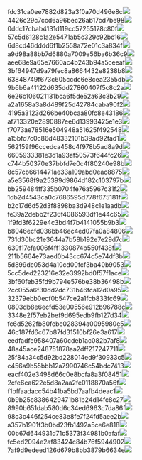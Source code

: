 fdc31ca0ee7882d823a3f0a70d496e8c<img  src="https://img.alicdn.com/bao/uploaded/i3/2639837995/TB2me9npIj_B1NjSZFHXXaDWpXa_!!2639837995.jpg_160x160.jpg">
4426c29c7ccd6a96bec26ab17cd7be98<img  src="https://img.alicdn.com/bao/uploaded/i4/2639837995/O1CN0128vl03pVszyGMqJ_!!2639837995.jpg_160x160.jpg">
0ddc17cbab4131d119cc57255178c80f<img  src="https://img.alicdn.com/bao/uploaded/i1/2639837995/O1CN0128vl0KHRyAexEmp_!!2639837995.jpg_160x160.jpg">
57c5d6128c1a2e5471ab5c329c92bc16<img  src="https://img.alicdn.com/bao/uploaded/i3/2639837995/O1CN0128vl0EHQKbxN3lK_!!2639837995.jpg_160x160.jpg">
6d8cd46dddd6f1b2558a72e01c3a834f<img  src="https://img.alicdn.com/bao/uploaded/i2/2639837995/O1CN0128vl0Ih2dy6u3Fm_!!2639837995.jpg_160x160.jpg">
a9d98a88bb7d6880a7009e56ba6b36c9<img  src="https://img.alicdn.com/bao/uploaded/i2/2639837995/TB2mEA3prZnBKNjSZFGXXbt3FXa_!!2639837995.jpg_160x160.jpg">
aee68e9a65e7660ac4b243b94a5ceeaf<img  src="https://img.alicdn.com/bao/uploaded/i3/2639837995/TB2Z4ECncj_B1NjSZFHXXaDWpXa_!!2639837995.jpg_160x160.jpg">
3bf64947d9a79fec8a8664432e8238b8<img  src="https://img.alicdn.com/bao/uploaded/i4/2639837995/O1CN0128vl0crlIuBjuDl_!!2639837995.jpg_160x160.jpg">
63848749f673c605ccdc6e8cea2355db<img  src="https://img.alicdn.com/bao/uploaded/i1/2639837995/O1CN0128vl0Y8l0ANbkeI_!!2639837995.jpg_160x160.jpg">
9b6b6a41122d635dd27860407f5c8c2a<img  src="https://img.alicdn.com/bao/uploaded/i4/2639837995/O1CN0128vl0WN9kjPa3ZD_!!2639837995.jpg_160x160.jpg">
6e26c106021131bca6f5de52a63c3b29<img  src="https://img.alicdn.com/bao/uploaded/i3/2639837995/O1CN0128vl01xAQZlViQ5_!!2639837995.jpg_160x160.jpg">
a2a1658a3a8d489f25d42784caba90f2<img  src="https://img.alicdn.com/bao/uploaded/i4/2639837995/O1CN0128vl0FocLMl3t6j_!!2639837995.jpg_160x160.jpg">
4195a3123d266be40bcaa80fc8e43186<img  src="https://img.alicdn.com/imgextra/i1/2639837995/O1CN0128vl0itNPbKsfxg_!!2639837995.jpg">
af713320e2890887ee6d13993425e1e3<img  src="https://img.alicdn.com/imgextra/i3/2639837995/O1CN0128vl0hCz9jdjeG7_!!2639837995.jpg">
f7073ae78516e504948a51625f492548<img  src="https://img.alicdn.com/imgextra/i4/2639837995/O1CN0128vl0bH9W6wWj7M_!!2639837995.jpg">
a15bfd7c0c86d48332101b39ad92fad1<img  src="https://img.alicdn.com/imgextra/i4/2639837995/O1CN0128vl0gQybaIlehI_!!2639837995.jpg">
562159f96ccedca458c4f978b5ad8a9d<img  src="https://img.alicdn.com/imgextra/i2/2639837995/O1CN0128vl0ihmGMr9rt3_!!2639837995.jpg">
6605933381e3d1a93af50573f644fc26<img  src="https://img.alicdn.com/imgextra/i3/2639837995/O1CN0128vl0iI2g4N40sG_!!2639837995.jpg">
c744b50370e37bbfd7e0c4f80240e98b<img  src="https://img.alicdn.com/imgextra/i2/2639837995/O1CN0128vl0ihnGhQbcjO_!!2639837995.jpg">
8c57cb6614471ae33a109abd0eac8875<img  src="https://img.alicdn.com/imgextra/i4/2639837995/O1CN0128vl0ihlezuuGzI_!!2639837995.jpg">
a5e3568f9a25399d9864d182c103797b<img  src="https://img.alicdn.com/imgextra/i2/2639837995/O1CN0128vl0hCzMBmBSCf_!!2639837995.jpg">
bb259484ff335b0704fe76a5967c31f2<img  src="https://img.alicdn.com/imgextra/i1/2639837995/O1CN0128vl0hQbAesiWDt_!!2639837995.jpg">
1db2d4543ca0c7686595d778f675181f<img  src="https://img.alicdn.com/imgextra/i4/2639837995/O1CN0128vl0ihmrllTwcr_!!2639837995.jpg">
b2c17d6d52d3f8898ba3d948c1e1aadb<img  src="https://img.alicdn.com/imgextra/i3/2639837995/O1CN0128vl0fzRqIOpd4n_!!2639837995.jpg">
fe39a2debb2f236f4086593df1e44c65<img  src="https://img.alicdn.com/imgextra/i1/2639837995/O1CN0128vl0hiCzfGJrDu_!!2639837995.jpg">
1f9fd3f6229e4c3bd4f7b4141055b9b3<img  src="https://img.alicdn.com/imgextra/i3/2639837995/O1CN0128vl0iI2sXKwsyS_!!2639837995.jpg">
b8046ecfd036bb46ec4ed07fa0a84806<img  src="https://img.alicdn.com/imgextra/i3/2639837995/O1CN0128vl0i2rqbqkFeS_!!2639837995.jpg">
731d30bc21e3644a7b58b192e7e29d7c<img  src="https://img.alicdn.com/imgextra/i4/2639837995/O1CN0128vl0hXUksBjl7t_!!2639837995.jpg">
639f17cfa006f4ff1330874b550f438f<img  src="https://img.alicdn.com/imgextra/i4/2639837995/O1CN0128vl0gR051qMGnT_!!2639837995.jpg">
211b5664e73aed0b43cc674c5e74df3b<img  src="https://img.alicdn.com/imgextra/i3/2639837995/O1CN0128vl0fca1rtiFWW_!!2639837995.jpg">
5d899dc053d4a10cd00fcf3ba40b9053<img  src="https://img.alicdn.com/imgextra/i4/2639837995/O1CN0128vl0hQaha2GrFr_!!2639837995.jpg">
5cc5ded223216e32e3992bd0f57f1ace<img  src="https://img.alicdn.com/imgextra/i1/2639837995/O1CN0128vl0i3Sy1i53Ru_!!2639837995.jpg">
3bf60feb35fd9b794e576be38b36498b<img  src="https://img.alicdn.com/imgextra/i2/2639837995/O1CN0128vl0hXVMGGQC30_!!2639837995.jpg">
2cc055a6f30dd2dc731b46fca12d0a95<img  src="https://img.alicdn.com/imgextra/i2/2639837995/O1CN0128vl0iI3HSdBnSq_!!2639837995.jpg">
32379ebb0ecf0b547ce2a1fcb833fc69<img  src="https://img.alicdn.com/imgextra/i2/2639837995/O1CN0128vl0hiCKA3lu4Z_!!2639837995.jpg">
0803db8e6ecfd53e00556e912b96788c<img  src="https://img.alicdn.com/imgextra/i1/2639837995/O1CN0128vl0i2re9zMXHP_!!2639837995.jpg">
3348e2f57eb2bef9d695edb9fb127d34<img  src="https://img.alicdn.com/imgextra/i2/2639837995/O1CN0128vl0gu15jdbYCS_!!2639837995.jpg">
fc6d5262fb80febc028394a0095980e5<img  src="https://img.alicdn.com/imgextra/i2/2639837995/O1CN0128vl0i2rRiHn4tF_!!2639837995.jpg">
46c187fd6c67b87fd31510bf26e3a617<img  src="https://img.alicdn.com/imgextra/i2/2639837995/O1CN0128vl0hXULwaUaHI_!!2639837995.jpg">
eedfadfe958407a60cdeb1ac082b7af8<img  src="https://img.alicdn.com/imgextra/i4/2639837995/O1CN0128vl0gR00rv5HjA_!!2639837995.jpg">
48a45ace248751878aa2dff217247711<img  src="https://img.alicdn.com/imgextra/i4/2639837995/O1CN0128vl0bH8qZy9q2P_!!2639837995.jpg">
25f84a34c5d92bd228014ed9f30933c5<img  src="https://img.alicdn.com/imgextra/i2/2639837995/O1CN0128vl0i2ra1s8Ygv_!!2639837995.jpg">
c456a9b55bbb12a7990746c54bdc7413<img  src="https://img.alicdn.com/imgextra/i4/2639837995/O1CN0128vl0j5KqXRtEIX_!!2639837995.jpg">
eacf402e3498d66c0e8bcfa8a3f08451<img  src="https://img.alicdn.com/imgextra/i1/2639837995/O1CN0128vl0hXV1W7pzxB_!!2639837995.jpg">
2cfe6ca622e5d8a2aa2fe0118870a56f<img  src="https://img.alicdn.com/imgextra/i4/2639837995/O1CN0128vl0hiBzMDEfdZ_!!2639837995.jpg">
f1bffaadacc54b41ba5bd7aafb4deac1<img  src="https://img.alicdn.com/imgextra/i2/2639837995/O1CN0128vl0iI2kDreIks_!!2639837995.jpg">
0b9b25c8386429471b81b24d14fc8c27<img  src="https://img.alicdn.com/imgextra/i4/2639837995/O1CN0128vl0gQzLIFTHZz_!!2639837995.jpg">
8990b651dab580d6c34ed6963c7da86f<img  src="https://img.alicdn.com/imgextra/i3/2639837995/O1CN0128vl0hiD3n0hYoI_!!2639837995.jpg">
98c3c446f254ce83e8fe7f24fd5aee2b<img  src="https://img.alicdn.com/imgextra/i4/2639837995/O1CN0128vl0hXVDwLp8lt_!!2639837995.jpg">
a357b1901f3b0bd23fb1492a5ce6e818<img  src="https://img.alicdn.com/imgextra/i3/2639837995/O1CN0128vl0i2sBNjHjZz_!!2639837995.jpg">
00b67d644931d71c5373f34981b0afaf<img  src="https://img.alicdn.com/imgextra/i2/2639837995/O1CN0128vl0i2rRjV8F3E_!!2639837995.jpg">
fc5ed2094e2af83424c84b76f5944902<img  src="https://img.alicdn.com/imgextra/i2/2639837995/O1CN0128vl0ihm82KxtLd_!!2639837995.jpg">
7af9d9edeed126d679b8bb3879b6634e<img  src="https://img.alicdn.com/imgextra/i3/2639837995/O1CN0128vl0fcalXz6ig8_!!2639837995.jpg">
